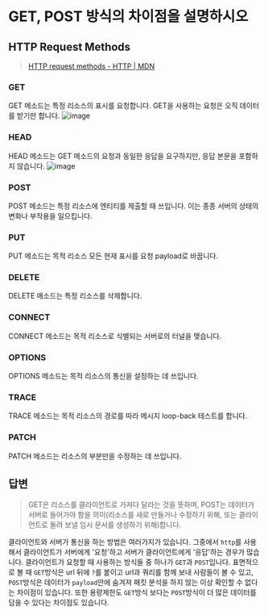 # GET, POST 방식의 차이점을 설명하시오

## HTTP Request Methods
> [HTTP request methods - HTTP \| MDN](https://developer.mozilla.org/ko/docs/Web/HTTP/Methods)

### GET
GET 메소드는 특정 리소스의 표시를 요청합니다. GET을 사용하는 요청은 오직 데이터를 받기만 합니다.
![image](https://user-images.githubusercontent.com/42646264/64108879-0cdd8a00-cdb9-11e9-82de-e38dd41a5a25.png)


### HEAD
HEAD 메소드는 GET 메소드의 요청과 동일한 응답을 요구하지만, 응답 본문을 포함하지 않습니다.
![image](https://user-images.githubusercontent.com/42646264/64108913-1ff05a00-cdb9-11e9-9ad1-39a4f5f09131.png)


### POST
POST 메소드는 특정 리소스에 엔티티를 제출할 때 쓰입니다. 이는 종종 서버의 상태의 변화나 부작용을 일으킵니다.

### PUT
PUT 메소드는 목적 리소스 모든 현재 표시를 요청 payload로 바꿉니다.

### DELETE
DELETE 메소드는 특정 리소스를 삭제합니다.

### CONNECT
CONNECT 메소드는 목적 리소스로 식별되는 서버로의 터널을 맺습니다.

### OPTIONS
OPTIONS 메소드는 목적 리소스의 통신을 설정하는 데 쓰입니다.

### TRACE
TRACE 메소드는 목적 리소스의 경로를 따라 메시지 loop-back 테스트를 합니다.

### PATCH
PATCH 메소드는 리소스의 부분만을 수정하는 데 쓰입니다.

## 답변
> GET은 리소스를 클라이언트로 가져다 달라는 것을 뜻하며, POST는 데이터가 서버로 들어가야 함을 의미(리소스를 새로 만들거나 수정하기 위해, 또는 클라이언트로 돌려 보낼 임시 문서를 생성하기 위해)합니다.

클라이언트와 서버가 통신을 하는 방법은 여러가지가 있습니다. 그중에서 `http`를 사용해서 클라이언트가 서버에게 '요청'하고 서버가 클라이언트에게 '응답'하는 경우가 많습니다. 클라이언트가 요청할 때 사용하는 방식들 중 하나가 `GET`과 `POST`입니다.
표면적으로 볼 때 `GET`방식은 url 뒤에 `?`를 붙이고 url과 쿼리를 함께 보내 사람들이 볼 수 있고, `POST`방식은 데이터가 `payload`안에 숨겨져 패킷 분석을 하지 않는 이상 확인할 수 없다는 차이점이 있습니다.
또한 용량제한도 `GET`방식 보다는 `POST`방식이 더 많은 데이터를 담을 수 있다는 차이점도 있습니다.
